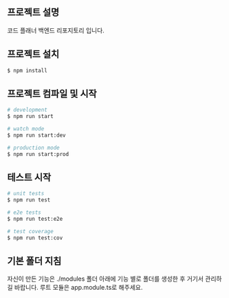 ## 프로젝트 설명

코드 플래너 백엔드 리포지토리 입니다.

## 프로젝트 설치

```bash
$ npm install
```

## 프로젝트 컴파일 및 시작

```bash
# development
$ npm run start

# watch mode
$ npm run start:dev

# production mode
$ npm run start:prod
```

## 테스트 시작

```bash
# unit tests
$ npm run test

# e2e tests
$ npm run test:e2e

# test coverage
$ npm run test:cov
```

## 기본 폴더 지침
자신이 만든 기능은 ./modules 폴더 아래에 기능 별로
폴더를 생성한 후 거기서 관리하길 바랍니다.
루트 모듈은 app.module.ts로 해주세요.
